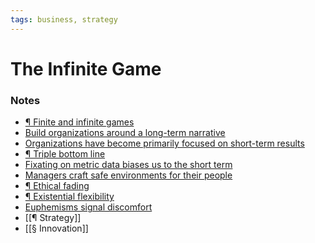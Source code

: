 ```yaml
---
tags: business, strategy
---
```


# The Infinite Game

### Notes

- [¶ Finite and infinite games](https://publish.obsidian.md/mobydiction/notes/%C2%B6+Finite+and+infinite+games)
- [Build organizations around a long-term narrative](https://publish.obsidian.md/mobydiction/notes/Build+organizations+around+a+long-term+narrative)
- [Organizations have become primarily focused on short-term results](https://publish.obsidian.md/mobydiction/notes/Organizations+have+become+primarily+focused+on+short-term+results)
- [¶ Triple bottom line](https://publish.obsidian.md/mobydiction/notes/%C2%B6+Triple+bottom+line)
- [Fixating on metric data biases us to the short term](https://publish.obsidian.md/mobydiction/notes/Fixating+on+metric+data+biases+us+to+the+short+term)
- [Managers craft safe environments for their people](https://publish.obsidian.md/mobydiction/notes/Managers+craft+safe+environments+for+their+people)
- [¶ Ethical fading](https://publish.obsidian.md/mobydiction/notes/%C2%B6+Ethical+fading)
- [¶ Existential flexibility](https://publish.obsidian.md/mobydiction/notes/%C2%B6+Existential+flexibility)
- [Euphemisms signal discomfort](https://publish.obsidian.md/mobydiction/notes/Euphemisms+signal+discomfort)
- [[¶ Strategy]]
- [[§ Innovation]]